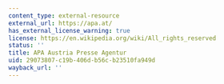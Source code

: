 ```yaml
---
content_type: external-resource
external_url: https://apa.at/
has_external_license_warning: true
license: https://en.wikipedia.org/wiki/All_rights_reserved
status: ''
title: APA Austria Presse Agentur
uid: 29073807-c19b-406d-b56c-b23510fa949d
wayback_url: ''
---
```

